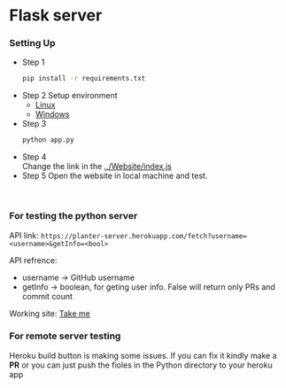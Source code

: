 # Flask server

### Setting Up
  - Step 1
    ```bash
    pip install -r requirements.txt
    ```
  - Step 2
    Setup environment
    - [Linux](http://blog.likewise.org/2015/01/setting-up-chromedriver-and-the-selenium-webdriver-python-bindings-on-ubuntu-14-dot-04/)
    - [Windows](http://jonathansoma.com/lede/foundations-2018/classes/selenium/selenium-windows-install/)
  - Step 3
    ```bash
    python app.py
    ```
  - Step 4<br />
    Change the link in the <a href="https://github.com/hiruthic2002/pLANTEr/blob/659fae36ae1bd72408bb5bb9b5d7c3da15f92ec1/Website/index.js#L139">../Website/index.js</a>
  - Step 5
    Open the website in local machine and test.

<br />

### For testing the python server
API link: ```https://planter-server.herokuapp.com/fetch?username=<username>&getInfo=<bool>```

API refrence:
  - username -> GitHub username
  - getInfo -> boolean, for geting user info. False will return only PRs and commit count
  
Working site: [Take me](https://hiruthic2002.github.io/pLANTEr/Website/)

  

### For remote server testing
Heroku build button is making some issues. If you can fix it kindly make a **PR** or you can just push the fioles in the Python directory to your heroku app
<!-- [![Deploy](https://www.herokucdn.com/deploy/button.png)](https://heroku.com/deploy?template=https://github.com/hiruthic2002/pLANTEr/tree/main) -->

